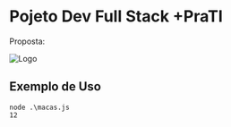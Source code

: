 
# Pojeto Dev Full Stack +PraTI

Proposta:

![Logo](https://i.imgur.com/mtIevJZ_d.webp?maxwidth=760&fidelity=grand)


## Exemplo de Uso

```terminal
node .\macas.js
12
```

